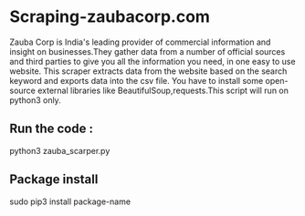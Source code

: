 # Scraping-zaubacorp.com
Zauba Corp is India's leading provider of commercial information and insight on businesses.They gather data from a number of official sources and third parties to give you all the information you need, in one easy to use website.
This scraper extracts data from the website based on the search keyword and exports data into the csv file.
You have to install some open-source external libraries like BeautifulSoup,requests.This script will run on python3 only.

## Run the code :
python3 zauba_scarper.py

## Package install
sudo pip3 install package-name
